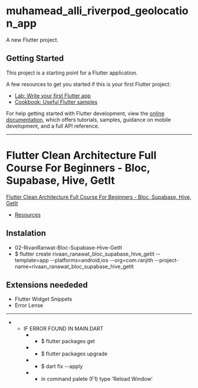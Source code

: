 # muhamead_alli_riverpod_geolocation_app

A new Flutter project.

## Getting Started

This project is a starting point for a Flutter application.

A few resources to get you started if this is your first Flutter project:

- [Lab: Write your first Flutter app](https://docs.flutter.dev/get-started/codelab)
- [Cookbook: Useful Flutter samples](https://docs.flutter.dev/cookbook)

For help getting started with Flutter development, view the
[online documentation](https://docs.flutter.dev/), which offers tutorials,
samples, guidance on mobile development, and a full API reference.
__________________________________________________________
# Flutter Clean Architecture Full Course For Beginners - Bloc, Supabase, Hive, GetIt
[Flutter Clean Architecture Full Course For Beginners - Bloc, Supabase, Hive, GetIt](https://youtu.be/ELFORM9fmss?t=3)

- [Resources](https://github.com/RivaanRanawat/blog-app-clean-architecture/tree/master)

## Instalation
- 02-RivanRanwat-Bloc-Supabase-Hive-GetIt
- $ flutter create rivaan_ranawat_bloc_supabase_hive_getit --template=app --platforms=android,ios --org=com.ranjith --project-name=rivaan_ranawat_bloc_supabase_hive_getit
## Extensions neededed
- Flutter Widget Snippets
- Error Lense

__________________________________________________________
- * IF ERROR FOUND IN MAIN.DART
    - * $ flutter packages get
    - * $ flutter packages upgrade
    - * $ dart fix --apply
    - * in command palete (F1) type 'Reload Window'

